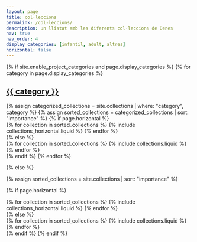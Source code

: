 ```yaml
---
layout: page
title: col·leccions
permalink: /col-leccions/
description: un llistat amb les diferents col·leccions de Denes
nav: true
nav_order: 4
display_categories: [infantil, adult, altres]
horizontal: false
---
```


<!-- pages/collections.md -->
<div class="projects">
{% if site.enable_project_categories and page.display_categories %}
  <!-- Display categorized collections -->
  {% for category in page.display_categories %}
  <a id="{{ category }}" href=".#{{ category }}">
    <h2 class="category">{{ category }}</h2>
  </a>
  {% assign categorized_collections = site.collections | where: "category", category %}
  {% assign sorted_collections = categorized_collections | sort: "importance" %}
  <!-- Generate cards for each collection -->
  {% if page.horizontal %}
  <div class="container">
    <div class="row row-cols-1 row-cols-md-2">
    {% for collection in sorted_collections %}
      {% include collections_horizontal.liquid %}
    {% endfor %}
    </div>
  </div>
  {% else %}
  <div class="row row-cols-1 row-cols-md-3">
    {% for collection in sorted_collections %}
      {% include collections.liquid %}
    {% endfor %}
  </div>
  {% endif %}
  {% endfor %}

{% else %}

<!-- Display collections without categories -->

{% assign sorted_collections = site.collections | sort: "importance" %}

  <!-- Generate cards for each collection -->

{% if page.horizontal %}

  <div class="container">
    <div class="row row-cols-1 row-cols-md-2">
    {% for collection in sorted_collections %}
      {% include collections_horizontal.liquid %}
    {% endfor %}
    </div>
  </div>
  {% else %}
  <div class="row row-cols-1 row-cols-md-3">
    {% for collection in sorted_collections %}
      {% include collections.liquid %}
    {% endfor %}
  </div>
  {% endif %}
{% endif %}
</div>
